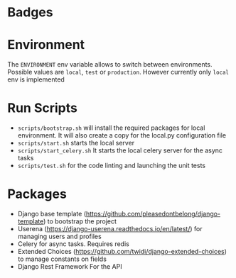# Badges

# Environment

The `ENVIRONMENT` env variable allows to switch between environments. Possible
values are `local`, `test` or `production`. However currently only `local` env is
implemented

# Run Scripts

 - `scripts/bootstrap.sh` will install the required packages for local environment. It will also create a copy for the local.py configuration file
 - `scripts/start.sh` starts the local server
 - `scripts/start_celery.sh` It starts the local celery server for the async tasks
 - `scripts/test.sh` for the code linting and launching the unit tests 

# Packages

- Django base template (https://github.com/pleasedontbelong/django-template) to bootstrap the project
- Userena (https://django-userena.readthedocs.io/en/latest/) for managing users and profiles
- Celery for async tasks. Requires redis
- Extended Choices (https://github.com/twidi/django-extended-choices) to manage constants on fields
- Django Rest Framework For the API
